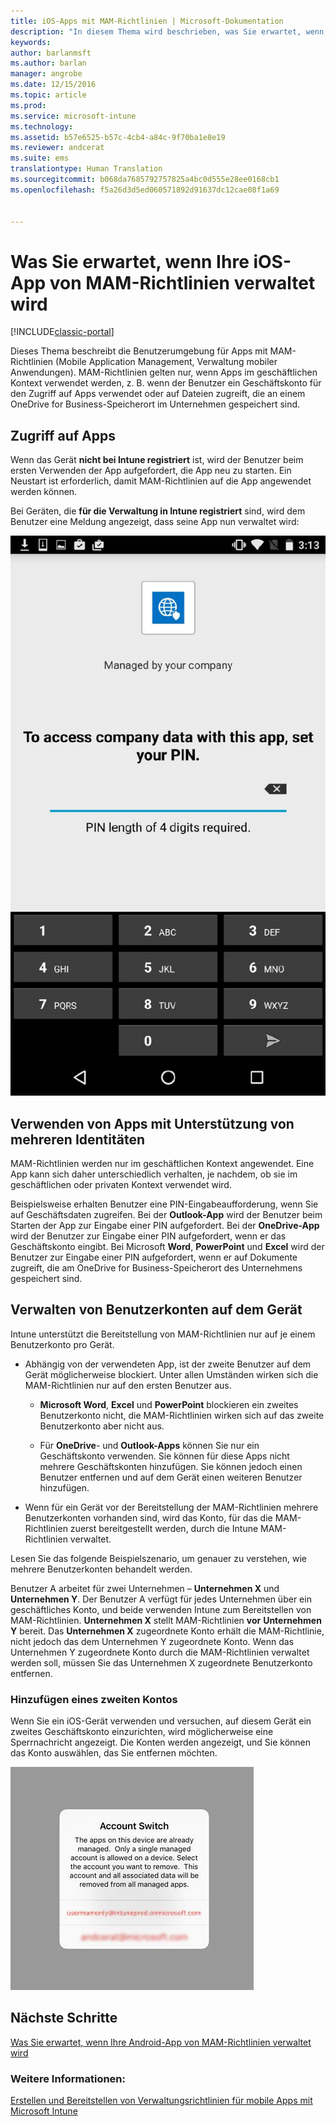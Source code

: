 ```yaml
---
title: iOS-Apps mit MAM-Richtlinien | Microsoft-Dokumentation
description: "In diesem Thema wird beschrieben, was Sie erwartet, wenn Ihre iOS-App von Verwaltungsrichtlinien für mobile Apps verwaltet wird."
keywords: 
author: barlanmsft
ms.author: barlan
manager: angrobe
ms.date: 12/15/2016
ms.topic: article
ms.prod: 
ms.service: microsoft-intune
ms.technology: 
ms.assetid: b57e6525-b57c-4cb4-a84c-9f70ba1e8e19
ms.reviewer: andcerat
ms.suite: ems
translationtype: Human Translation
ms.sourcegitcommit: b068da7685792757825a4bc0d555e28ee0168cb1
ms.openlocfilehash: f5a26d3d5ed060571892d91637dc12cae08f1a69


---
```


# <a name="what-to-expect-when-your-ios-app-is-managed-by-mam-policies"></a>Was Sie erwartet, wenn Ihre iOS-App von MAM-Richtlinien verwaltet wird

[!INCLUDE[classic-portal](../includes/classic-portal.md)]

 Dieses Thema beschreibt die Benutzerumgebung für Apps mit MAM-Richtlinien (Mobile Application Management, Verwaltung mobiler Anwendungen). MAM-Richtlinien gelten nur, wenn Apps im geschäftlichen Kontext verwendet werden, z. B. wenn der Benutzer ein Geschäftskonto für den Zugriff auf Apps verwendet oder auf Dateien zugreift, die an einem OneDrive for Business-Speicherort im Unternehmen gespeichert sind.

##  <a name="access-apps"></a>Zugriff auf Apps

Wenn das Gerät **nicht bei Intune registriert** ist, wird der Benutzer beim ersten Verwenden der App aufgefordert, die App neu zu starten.  Ein Neustart ist erforderlich, damit MAM-Richtlinien auf die App angewendet werden können. 

<!--- The following screenshot from the Skype app illustrates this restart request: --->


<!---  ![Screenshot of the iOS device showing PIN prompt](../media/appmanagement/iOS_AppPINPrompt.png) --->

Bei Geräten, die **für die Verwaltung in Intune registriert** sind, wird dem Benutzer eine Meldung angezeigt, dass seine App nun verwaltet wird:

![Screenshot des iOS-Geräts mit der Meldung, dass seine App nun durch das Unternehmen verwaltet wird, und der PIN-Eingabeaufforderung](../media/appmanagement/ios-managed-devices-pin-prompt.png)

##  <a name="use-apps-with-multi-identity-support"></a>Verwenden von Apps mit Unterstützung von mehreren Identitäten

MAM-Richtlinien werden nur im geschäftlichen Kontext angewendet. Eine App kann sich daher unterschiedlich verhalten, je nachdem, ob sie im geschäftlichen oder privaten Kontext verwendet wird.

 Beispielsweise erhalten Benutzer eine PIN-Eingabeaufforderung, wenn Sie auf Geschäftsdaten zugreifen. Bei der **Outlook-App** wird der Benutzer beim Starten der App zur Eingabe einer PIN aufgefordert. Bei der **OneDrive-App** wird der Benutzer zur Eingabe einer PIN aufgefordert, wenn er das Geschäftskonto eingibt.  Bei Microsoft **Word**, **PowerPoint** und **Excel** wird der Benutzer zur Eingabe einer PIN aufgefordert, wenn er auf Dokumente zugreift, die am OneDrive for Business-Speicherort des Unternehmens gespeichert sind.

##  <a name="manage-user-accounts-on-the-device"></a>Verwalten von Benutzerkonten auf dem Gerät

Intune unterstützt die Bereitstellung von MAM-Richtlinien nur auf je einem Benutzerkonto pro Gerät.

* Abhängig von der verwendeten App, ist der zweite Benutzer auf dem Gerät möglicherweise blockiert. Unter allen Umständen wirken sich die MAM-Richtlinien nur auf den ersten Benutzer aus.
  * **Microsoft Word**, **Excel** und **PowerPoint** blockieren ein zweites Benutzerkonto nicht, die MAM-Richtlinien wirken sich auf das zweite Benutzerkonto aber nicht aus.  

  * Für **OneDrive**- und **Outlook-Apps** können Sie nur ein Geschäftskonto verwenden. Sie können für diese Apps nicht mehrere Geschäftskonten hinzufügen. Sie können jedoch einen Benutzer entfernen und auf dem Gerät einen weiteren Benutzer hinzufügen.

* Wenn für ein Gerät vor der Bereitstellung der MAM-Richtlinien mehrere Benutzerkonten vorhanden sind, wird das Konto, für das die MAM-Richtlinien zuerst bereitgestellt werden, durch die Intune MAM-Richtlinien verwaltet.


Lesen Sie das folgende Beispielszenario, um genauer zu verstehen, wie mehrere Benutzerkonten behandelt werden.

Benutzer A arbeitet für zwei Unternehmen – **Unternehmen X** und **Unternehmen Y**. Der Benutzer A verfügt für jedes Unternehmen über ein geschäftliches Konto, und beide verwenden Intune zum Bereitstellen von MAM-Richtlinien. **Unternehmen X** stellt MAM-Richtlinien **vor** **Unternehmen Y** bereit. Das **Unternehmen X** zugeordnete Konto erhält die MAM-Richtlinie, nicht jedoch das dem Unternehmen Y zugeordnete Konto. Wenn das Unternehmen Y zugeordnete Konto durch die MAM-Richtlinien verwaltet werden soll, müssen Sie das Unternehmen X zugeordnete Benutzerkonto entfernen.

### <a name="add-a-second-account"></a>Hinzufügen eines zweiten Kontos

Wenn Sie ein iOS-Gerät verwenden und versuchen, auf diesem Gerät ein zweites Geschäftskonto einzurichten, wird möglicherweise eine Sperrnachricht angezeigt. Die Konten werden angezeigt, und Sie können das Konto auswählen, das Sie entfernen möchten.

![Screenshot des Dialogfelds mit der Sperrnachricht und den Optionen „Ja“ und „Nein“](../media/AppManagement/iOS_SwitchUser.PNG)
## <a name="next-steps"></a>Nächste Schritte
[Was Sie erwartet, wenn Ihre Android-App von MAM-Richtlinien verwaltet wird](user-experience-for-mam-enabled-android-apps-with-microsoft-intune.md)
### <a name="see-also"></a>Weitere Informationen:
[Erstellen und Bereitstellen von Verwaltungsrichtlinien für mobile Apps mit Microsoft Intune](create-and-deploy-mobile-app-management-policies-with-microsoft-intune.md)



<!--HONumber=Dec16_HO3-->



